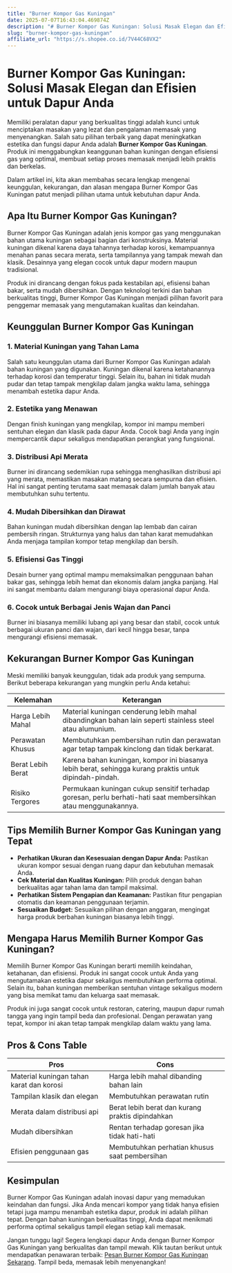```yaml
---
title: "Burner Kompor Gas Kuningan"
date: 2025-07-07T16:43:04.469874Z
description: "# Burner Kompor Gas Kuningan: Solusi Masak Elegan dan Efisien untuk Dapur Anda..."
slug: "burner-kompor-gas-kuningan"
affiliate_url: "https://s.shopee.co.id/7V44C68VX2"
---
```

# Burner Kompor Gas Kuningan: Solusi Masak Elegan dan Efisien untuk Dapur Anda

Memiliki peralatan dapur yang berkualitas tinggi adalah kunci untuk menciptakan masakan yang lezat dan pengalaman memasak yang menyenangkan. Salah satu pilihan terbaik yang dapat meningkatkan estetika dan fungsi dapur Anda adalah **Burner Kompor Gas Kuningan**. Produk ini menggabungkan keanggunan bahan kuningan dengan efisiensi gas yang optimal, membuat setiap proses memasak menjadi lebih praktis dan berkelas.

Dalam artikel ini, kita akan membahas secara lengkap mengenai keunggulan, kekurangan, dan alasan mengapa Burner Kompor Gas Kuningan patut menjadi pilihan utama untuk kebutuhan dapur Anda.

## Apa Itu Burner Kompor Gas Kuningan?

Burner Kompor Gas Kuningan adalah jenis kompor gas yang menggunakan bahan utama kuningan sebagai bagian dari konstruksinya. Material kuningan dikenal karena daya tahannya terhadap korosi, kemampuannya menahan panas secara merata, serta tampilannya yang tampak mewah dan klasik. Desainnya yang elegan cocok untuk dapur modern maupun tradisional.

Produk ini dirancang dengan fokus pada kestabilan api, efisiensi bahan bakar, serta mudah dibersihkan. Dengan teknologi terkini dan bahan berkualitas tinggi, Burner Kompor Gas Kuningan menjadi pilihan favorit para penggemar memasak yang mengutamakan kualitas dan keindahan.

## Keunggulan Burner Kompor Gas Kuningan

### 1. Material Kuningan yang Tahan Lama

Salah satu keunggulan utama dari Burner Kompor Gas Kuningan adalah bahan kuningan yang digunakan. Kuningan dikenal karena ketahanannya terhadap korosi dan temperatur tinggi. Selain itu, bahan ini tidak mudah pudar dan tetap tampak mengkilap dalam jangka waktu lama, sehingga menambah estetika dapur Anda.

### 2. Estetika yang Menawan

Dengan finish kuningan yang mengkilap, kompor ini mampu memberi sentuhan elegan dan klasik pada dapur Anda. Cocok bagi Anda yang ingin mempercantik dapur sekaligus mendapatkan perangkat yang fungsional.

### 3. Distribusi Api Merata

Burner ini dirancang sedemikian rupa sehingga menghasilkan distribusi api yang merata, memastikan masakan matang secara sempurna dan efisien. Hal ini sangat penting terutama saat memasak dalam jumlah banyak atau membutuhkan suhu tertentu.

### 4. Mudah Dibersihkan dan Dirawat

Bahan kuningan mudah dibersihkan dengan lap lembab dan cairan pembersih ringan. Strukturnya yang halus dan tahan karat memudahkan Anda menjaga tampilan kompor tetap mengkilap dan bersih.

### 5. Efisiensi Gas Tinggi

Desain burner yang optimal mampu memaksimalkan penggunaan bahan bakar gas, sehingga lebih hemat dan ekonomis dalam jangka panjang. Hal ini sangat membantu dalam mengurangi biaya operasional dapur Anda.

### 6. Cocok untuk Berbagai Jenis Wajan dan Panci

Burner ini biasanya memiliki lubang api yang besar dan stabil, cocok untuk berbagai ukuran panci dan wajan, dari kecil hingga besar, tanpa mengurangi efisiensi memasak.

## Kekurangan Burner Kompor Gas Kuningan

Meski memiliki banyak keunggulan, tidak ada produk yang sempurna. Berikut beberapa kekurangan yang mungkin perlu Anda ketahui:

| **Kelemahan** | **Keterangan** |
|---|---|
| Harga Lebih Mahal | Material kuningan cenderung lebih mahal dibandingkan bahan lain seperti stainless steel atau alumunium. |
| Perawatan Khusus | Membutuhkan pembersihan rutin dan perawatan agar tetap tampak kinclong dan tidak berkarat. |
| Berat Lebih Berat | Karena bahan kuningan, kompor ini biasanya lebih berat, sehingga kurang praktis untuk dipindah-pindah. |
| Risiko Tergores | Permukaan kuningan cukup sensitif terhadap goresan, perlu berhati-hati saat membersihkan atau menggunakannya. |

## Tips Memilih Burner Kompor Gas Kuningan yang Tepat

- **Perhatikan Ukuran dan Kesesuaian dengan Dapur Anda:** Pastikan ukuran kompor sesuai dengan ruang dapur dan kebutuhan memasak Anda.
- **Cek Material dan Kualitas Kuningan:** Pilih produk dengan bahan berkualitas agar tahan lama dan tampil maksimal.
- **Perhatikan Sistem Pengapian dan Keamanan:** Pastikan fitur pengapian otomatis dan keamanan penggunaan terjamin.
- **Sesuaikan Budget:** Sesuaikan pilihan dengan anggaran, mengingat harga produk berbahan kuningan biasanya lebih tinggi.

## Mengapa Harus Memilih Burner Kompor Gas Kuningan?

Memilih Burner Kompor Gas Kuningan berarti memilih keindahan, ketahanan, dan efisiensi. Produk ini sangat cocok untuk Anda yang mengutamakan estetika dapur sekaligus membutuhkan performa optimal. Selain itu, bahan kuningan memberikan sentuhan vintage sekaligus modern yang bisa memikat tamu dan keluarga saat memasak.

Produk ini juga sangat cocok untuk restoran, catering, maupun dapur rumah tangga yang ingin tampil beda dan profesional. Dengan perawatan yang tepat, kompor ini akan tetap tampak mengkilap dalam waktu yang lama.

## Pros & Cons Table

| **Pros** | **Cons** |
|---|---|
| Material kuningan tahan karat dan korosi | Harga lebih mahal dibanding bahan lain |
| Tampilan klasik dan elegan | Membutuhkan perawatan rutin |
| Merata dalam distribusi api | Berat lebih berat dan kurang praktis dipindahkan |
| Mudah dibersihkan | Rentan terhadap goresan jika tidak hati-hati |
| Efisien penggunaan gas | Membutuhkan perhatian khusus saat pembersihan |

## Kesimpulan

Burner Kompor Gas Kuningan adalah inovasi dapur yang memadukan keindahan dan fungsi. Jika Anda mencari kompor yang tidak hanya efisien tetapi juga mampu menambah estetika dapur, produk ini adalah pilihan tepat. Dengan bahan kuningan berkualitas tinggi, Anda dapat menikmati performa optimal sekaligus tampil elegan setiap kali memasak.

Jangan tunggu lagi! Segera lengkapi dapur Anda dengan Burner Kompor Gas Kuningan yang berkualitas dan tampil mewah. Klik tautan berikut untuk mendapatkan penawaran terbaik: [Pesan Burner Kompor Gas Kuningan Sekarang](https://s.shopee.co.id/7V44C68VX2). Tampil beda, memasak lebih menyenangkan!